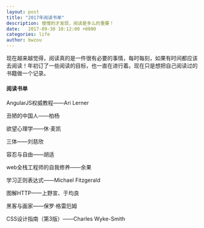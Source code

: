 ```yaml
---
layout: post
title: "2017年阅读书单"
description: 慢慢的才发现，阅读是多么的重要！
date:   2017-09-30 10:12:00 +0800
categories: life
author: bwzou
---
```

现在越来越觉得，阅读真的是一件很有必要的事情，每时每刻，如果有时间都应该去阅读！年初订了一些阅读的目标，也一直在进行着。现在只是想把自己阅读过的书籍做一个记录。
#### 阅读书单
AngularJS权威教程——Ari Lerner

丑陋的中国人——柏杨

欲望心理学——休·麦凯

三体——刘慈欣

容忍与自由——胡适

web全栈工程师的自我修养——余果

学习正则表达式——Michael Fitzgerald

图解HTTP——上野宣、于均良

黑客与画家——保罗·格雷厄姆

CSS设计指南（第3版）——Charles Wyke-Smith


